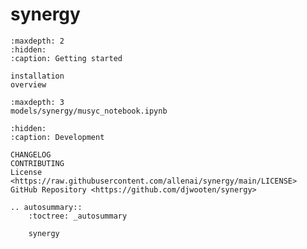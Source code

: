 # **synergy**

```{toctree}
:maxdepth: 2
:hidden:
:caption: Getting started

installation
overview
```

```{toctree}
:maxdepth: 3
models/synergy/musyc_notebook.ipynb
```

```{toctree}
:hidden:
:caption: Development

CHANGELOG
CONTRIBUTING
License <https://raw.githubusercontent.com/allenai/synergy/main/LICENSE>
GitHub Repository <https://github.com/djwooten/synergy>
```

```{eval-rst}
.. autosummary::
    :toctree: _autosummary

    synergy
```
